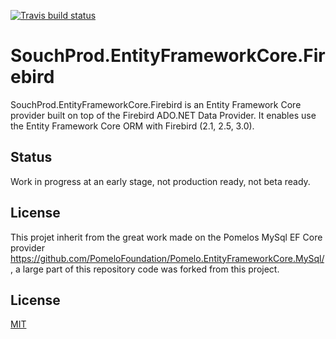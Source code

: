 [![Travis build status](https://img.shields.io/travis/souchprod/SouchProd.EntityFrameworkCore.Firebird.svg?label=travis-ci&branch=master&style=flat-square)](https://travis-ci.org/souchprod/SouchProd.EntityFrameworkCore.Firebird)

# SouchProd.EntityFrameworkCore.Firebird

SouchProd.EntityFrameworkCore.Firebird is an Entity Framework Core provider built on top of the Firebird ADO.NET Data Provider. It enables use the Entity Framework Core ORM with Firebird (2.1, 2.5, 3.0).

## Status

Work in progress at an early stage, not production ready, not beta ready.

## License

This projet inherit from the great work made on the Pomelos MySql EF Core provider https://github.com/PomeloFoundation/Pomelo.EntityFrameworkCore.MySql/, a large part of this repository code was forked from this project.

## License

[MIT](https://github.com/SouchProd/SouchProd.EntityFrameworkCore.Firebird/blob/master/LICENSE)
